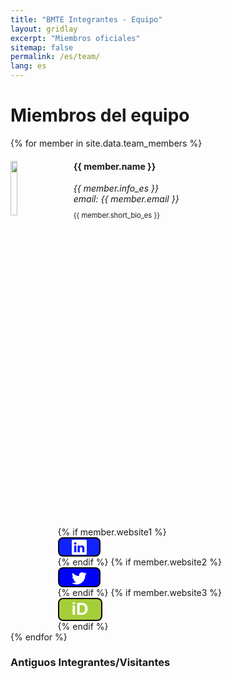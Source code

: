 ```yaml
---
title: "BMTE Integrantes - Equipo"
layout: gridlay
excerpt: "Miembros oficiales"
sitemap: false
permalink: /es/team/
lang: es
---
```


<style>

.button {
    clear: none;
    border-radius: 8px;
    color: white;
    padding: 1px 20px;
    display: inline-block;
    -webkit-transition-duration: 0.4s; /* Safari */
    transition-duration: 0.4s;
    cursor: pointer;
}

.linkedin {
    background-color: #1122FF;
    color: white;
    padding-top: 2px;
    border: 2px solid #0C090A;
}
.twitter {
    background-color: blue;
    color: white;
    padding-top: 3px;
    border: 2px solid #0C090A;
}
.orcid {
    text-align: center;
    text-decoration: none;
    font-size: 27px;
    background-color: #A6CE39;
    color: white;
    border: 2px solid #0C090A;
}
</style>

# Miembros del equipo

{% for member in site.data.team_members %}

<div class="row">

<div class="col-sm-12 clearfix">
  <img src="{{ site.url }}{{ site.baseurl }}/images/teampic/{{ member.photo }}" class="img-responsive" width="15%" style="float: left" />
  
  <div style='margin-left:20%;'>
  <h4>{{ member.name }}</h4>
  <i>{{ member.info_es }}
  <br>email: {{ member.email }}</i>

  <p style="font-size:.8em">{{ member.short_bio_es }}</p>
</div>

<p style="clear:both;"></p>
<div class="row button-row" style="margin-left: 15%;">
{% if member.website1 %}
<div class="col-md-4">
<button
	class="button linkedin"
	onclick="window.location.href='{{ member.website1 }}'"
type="button"> <svg xmlns="http://www.w3.org/2000/svg" width="24" height="24" fill="currentColor" class="bi bi-linkedin" viewBox="0 0 16 16"> <path d="M0 1.146C0 .513.526 0 1.175 0h13.65C15.474 0 16 .513 16 1.146v13.708c0 .633-.526 1.146-1.175 1.146H1.175C.526 16 0 15.487 0 14.854zm4.943 12.248V6.169H2.542v7.225zm-1.2-8.212c.837 0 1.358-.554 1.358-1.248-.015-.709-.52-1.248-1.342-1.248S2.4 3.226 2.4 3.934c0 .694.521 1.248 1.327 1.248zm4.908 8.212V9.359c0-.216.016-.432.08-.586.173-.431.568-.878 1.232-.878.869 0 1.216.662 1.216 1.634v3.865h2.401V9.25c0-2.22-1.184-3.252-2.764-3.252-1.274 0-1.845.7-2.165 1.193v.025h-.016l.016-.025V6.169h-2.4c.03.678 0 7.225 0 7.225z"/> </svg>
</button>
</div>
{% endif %}
{% if member.website2 %}
<div class="col-md-4">
<button
	class="button twitter"
	onclick="window.location.href='{{ member.website2 }}'"
type="button"> <svg xmlns="http://www.w3.org/2000/svg" width="24" height="24" fill="currentColor" class="bi bi-twitter" viewBox="0 0 16 16"> <path d="M5.026 15c6.038 0 9.341-5.003 9.341-9.334q.002-.211-.006-.422A6.7 6.7 0 0 0 16 3.542a6.7 6.7 0 0 1-1.889.518 3.3 3.3 0 0 0 1.447-1.817 6.5 6.5 0 0 1-2.087.793A3.286 3.286 0 0 0 7.875 6.03a9.32 9.32 0 0 1-6.767-3.429 3.29 3.29 0 0 0 1.018 4.382A3.3 3.3 0 0 1 .64 6.575v.045a3.29 3.29 0 0 0 2.632 3.218 3.2 3.2 0 0 1-.865.115 3 3 0 0 1-.614-.057 3.28 3.28 0 0 0 3.067 2.277A6.6 6.6 0 0 1 .78 13.58a6 6 0 0 1-.78-.045A9.34 9.34 0 0 0 5.026 15"/> </svg>
</button>
</div>
{% endif %}
{% if member.website3 %}
<div class="col-md-4">
<button
	class="button orcid"
	onclick="window.location.href='{{ member.website3 }}'"
type="button"><strong> iD</strong></button>
</div>
{% endif %}
</div>


</div>
</div>
{% endfor %}

### Antiguos Integrantes/Visitantes
